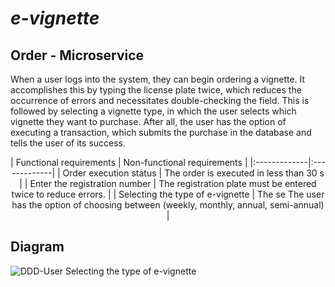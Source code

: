 # _e-vignette_

## Order - Microservice

When a user logs into the system, they can begin ordering a vignette. It accomplishes this by typing the license plate twice, which reduces the occurrence of errors and necessitates double-checking the field. This is followed by selecting a vignette type, in which the user selects which vignette they want to purchase. After all, the user has the option of executing a transaction, which submits the purchase in the database and tells the user of its success.
  
<div align="center">
| Functional requirements | Non-functional requirements |
|:-------------|:-------------|
| Order execution status | The order is executed in less than 30 s |
| Enter the registration number | The registration plate must be entered twice to reduce errors. |
| Selecting the type of e-vignette | The se The user has the option of choosing between (weekly, monthly, annual, semi-annual) |
</div>
  
## Diagram

![DDD-User](https://user-images.githubusercontent.com/56564308/158078995-c56cf559-98fd-44a9-ac91-1b032db913c3.jpg)
Selecting the type of e-vignette